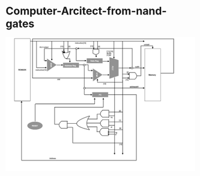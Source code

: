 # Computer-Arcitect-from-nand-gates
![alt text](https://github.com/All-SeeingEye/Computer-Arcitect-from-nand-gates/blob/main/Computer%20Chip/%E2%80%8EDesign.%E2%80%8E1.jpeg)

